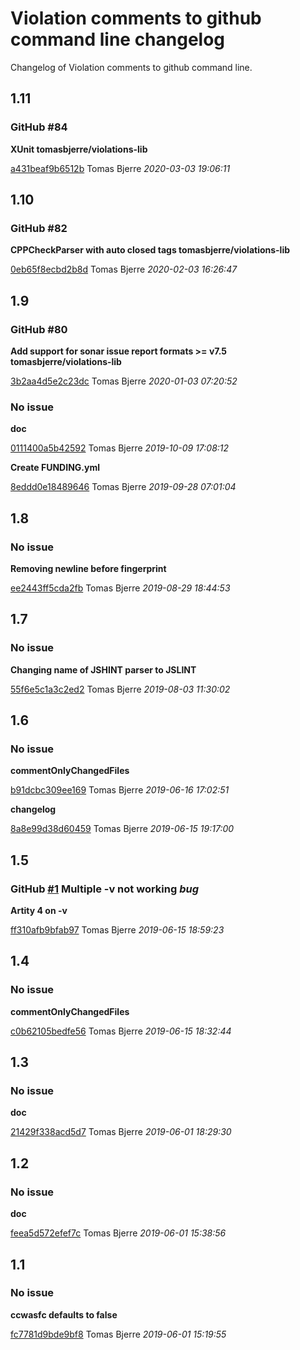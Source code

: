 
 # Violation comments to github command line changelog

Changelog of Violation comments to github command line.

## 1.11
### GitHub #84   

**XUnit tomasbjerre/violations-lib**


[a431beaf9b6512b](https://github.com/tomasbjerre/violation-comments-to-github-command-line/commit/a431beaf9b6512b) Tomas Bjerre *2020-03-03 19:06:11*


## 1.10
### GitHub #82   

**CPPCheckParser with auto closed <error/> tags tomasbjerre/violations-lib**


[0eb65f8ecbd2b8d](https://github.com/tomasbjerre/violation-comments-to-github-command-line/commit/0eb65f8ecbd2b8d) Tomas Bjerre *2020-02-03 16:26:47*


## 1.9
### GitHub #80   

**Add support for sonar issue report formats >= v7.5 tomasbjerre/violations-lib**


[3b2aa4d5e2c23dc](https://github.com/tomasbjerre/violation-comments-to-github-command-line/commit/3b2aa4d5e2c23dc) Tomas Bjerre *2020-01-03 07:20:52*


### No issue

**doc**


[0111400a5b42592](https://github.com/tomasbjerre/violation-comments-to-github-command-line/commit/0111400a5b42592) Tomas Bjerre *2019-10-09 17:08:12*

**Create FUNDING.yml**


[8eddd0e18489646](https://github.com/tomasbjerre/violation-comments-to-github-command-line/commit/8eddd0e18489646) Tomas Bjerre *2019-09-28 07:01:04*


## 1.8
### No issue

**Removing newline before fingerprint**


[ee2443ff5cda2fb](https://github.com/tomasbjerre/violation-comments-to-github-command-line/commit/ee2443ff5cda2fb) Tomas Bjerre *2019-08-29 18:44:53*


## 1.7
### No issue

**Changing name of JSHINT parser to JSLINT**


[55f6e5c1a3c2ed2](https://github.com/tomasbjerre/violation-comments-to-github-command-line/commit/55f6e5c1a3c2ed2) Tomas Bjerre *2019-08-03 11:30:02*


## 1.6
### No issue

**commentOnlyChangedFiles**


[b91dcbc309ee169](https://github.com/tomasbjerre/violation-comments-to-github-command-line/commit/b91dcbc309ee169) Tomas Bjerre *2019-06-16 17:02:51*

**changelog**


[8a8e99d38d60459](https://github.com/tomasbjerre/violation-comments-to-github-command-line/commit/8a8e99d38d60459) Tomas Bjerre *2019-06-15 19:17:00*


## 1.5
### GitHub [#1](https://github.com/tomasbjerre/violation-comments-to-github-command-line/issues/1) Multiple -v not working    *bug*  

**Artity 4 on -v**


[ff310afb9bfab97](https://github.com/tomasbjerre/violation-comments-to-github-command-line/commit/ff310afb9bfab97) Tomas Bjerre *2019-06-15 18:59:23*


## 1.4
### No issue

**commentOnlyChangedFiles**


[c0b62105bedfe56](https://github.com/tomasbjerre/violation-comments-to-github-command-line/commit/c0b62105bedfe56) Tomas Bjerre *2019-06-15 18:32:44*


## 1.3
### No issue

**doc**


[21429f338acd5d7](https://github.com/tomasbjerre/violation-comments-to-github-command-line/commit/21429f338acd5d7) Tomas Bjerre *2019-06-01 18:29:30*


## 1.2
### No issue

**doc**


[feea5d572efef7c](https://github.com/tomasbjerre/violation-comments-to-github-command-line/commit/feea5d572efef7c) Tomas Bjerre *2019-06-01 15:38:56*


## 1.1
### No issue

**ccwasfc defaults to false**


[fc7781d9bde9bf8](https://github.com/tomasbjerre/violation-comments-to-github-command-line/commit/fc7781d9bde9bf8) Tomas Bjerre *2019-06-01 15:19:55*


 